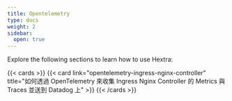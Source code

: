 ```yaml
---
title: Opentelemetry
type: docs
weight: 2
sidebar:
  open: true
---
```


Explore the following sections to learn how to use Hextra:

<!--more-->

{{< cards >}}
{{< card link="opentelemetry-ingress-nginx-controller" title="如何透過 OpenTelemetry 來收集 Ingress Nginx Controller 的 Metrics 與 Traces 並送到 Datadog 上" >}}
{{< /cards >}}
